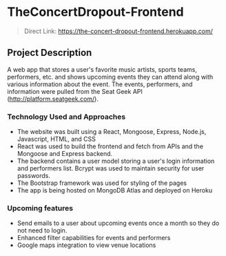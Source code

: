 # TheConcertDropout-Frontend

> Direct Link: https://the-concert-dropout-frontend.herokuapp.com/

## Project Description
A web app that stores a user's favorite music artists, sports teams, performers, etc. and shows upcoming events they can attend along with various information about the event. The events, performers, and information were pulled from the Seat Geek API (http://platform.seatgeek.com/).

### Technology Used and Approaches
- The website was built using a React, Mongoose, Express, Node.js, Javascript, HTML, and CSS
- React was used to build the frontend and fetch from APIs and the Mongoose and Express backend. 
- The backend contains a user model storing a user's login information and performers list. Bcrypt was used to maintain security for user passwords.
- The Bootstrap framework was used for styling of the pages
- The app is being hosted on MongoDB Atlas and deployed on Heroku


### Upcoming features
- Send emails to a user about upcoming events once a month so they do not need to login.
- Enhanced filter capabilities for events and performers
- Google maps integration to view venue locations

